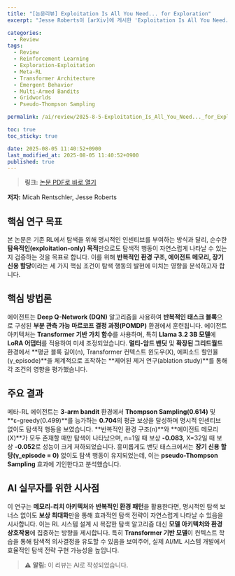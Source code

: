 ```yaml
---
title: "[논문리뷰] Exploitation Is All You Need... for Exploration"
excerpt: "Jesse Roberts이 [arXiv]에 게시한 'Exploitation Is All You Need... for Exploration' 논문에 대한 자세한 리뷰입니다."

categories:
  - Review
tags:
  - Review
  - Reinforcement Learning
  - Exploration-Exploitation
  - Meta-RL
  - Transformer Architecture
  - Emergent Behavior
  - Multi-Armed Bandits
  - Gridworlds
  - Pseudo-Thompson Sampling

permalink: /ai/review/2025-8-5-Exploitation_Is_All_You_Need..._for_Exploration/

toc: true
toc_sticky: true

date: 2025-08-05 11:40:52+0900
last_modified_at: 2025-08-05 11:40:52+0900
published: true
---
```

> **링크:** [논문 PDF로 바로 열기](https://arxiv.org/abs/2508.01287)

**저자:** Micah Rentschler, Jesse Roberts



## 핵심 연구 목표
본 논문은 기존 RL에서 탐색을 위해 명시적인 인센티브를 부여하는 방식과 달리, 순수한 **탐욕적인(exploitation-only) 목적**만으로도 탐색적 행동이 자연스럽게 나타날 수 있는지 검증하는 것을 목표로 합니다. 이를 위해 **반복적인 환경 구조, 에이전트 메모리, 장기 신용 할당**이라는 세 가지 핵심 조건이 탐색 행동의 발현에 미치는 영향을 분석하고자 합니다.

## 핵심 방법론
에이전트는 **Deep Q-Network (DQN)** 알고리즘을 사용하여 **반복적인 태스크 블록**으로 구성된 **부분 관측 가능 마르코프 결정 과정(POMDP)** 환경에서 훈련됩니다. 에이전트 아키텍처는 **Transformer 기반 가치 함수**를 사용하며, 특히 **Llama 3.2 3B 모델**에 **LoRA 어댑터**를 적용하여 미세 조정되었습니다. **멀티-암드 밴딧** 및 **확장된 그리드월드** 환경에서 **평균 블록 길이(n), Transformer 컨텍스트 윈도우(X), 에피소드 할인율(γ_episode)**을 체계적으로 조작하는 **제어된 제거 연구(ablation study)**를 통해 각 조건의 영향을 평가했습니다.

## 주요 결과
메타-RL 에이전트는 **3-arm bandit** 환경에서 **Thompson Sampling(0.614)** 및 **ε-greedy(0.499)**를 능가하는 **0.704**의 평균 보상을 달성하며 명시적 인센티브 없이도 탐색적 행동을 보였습니다. **반복적인 환경 구조(n)**와 **에이전트 메모리(X)**가 모두 존재할 때만 탐색이 나타났으며, n=1일 때 보상 **-0.083**, X=32일 때 보상 **-0.052**로 성능이 크게 저하되었습니다. 흥미롭게도 밴딧 태스크에서는 **장기 신용 할당(γ_episode = 0)** 없이도 탐색 행동이 유지되었는데, 이는 **pseudo-Thompson Sampling** 효과에 기인한다고 분석했습니다.

## AI 실무자를 위한 시사점
이 연구는 **메모리-리치 아키텍처**와 **반복적인 환경 패턴**을 활용한다면, 명시적인 탐색 보너스 없이도 **보상 최대화**만을 통해 효과적인 탐색 전략이 자연스럽게 나타날 수 있음을 시사합니다. 이는 RL 시스템 설계 시 복잡한 탐색 알고리즘 대신 **모델 아키텍처와 환경 상호작용**에 집중하는 방향을 제시합니다. 특히 **Transformer 기반 모델**이 컨텍스트 학습을 통해 탐색적 의사결정을 유도할 수 있음을 보여주어, 실제 AI/ML 시스템 개발에서 효율적인 탐색 전략 구현 가능성을 높입니다.

> ⚠️ **알림:** 이 리뷰는 AI로 작성되었습니다.